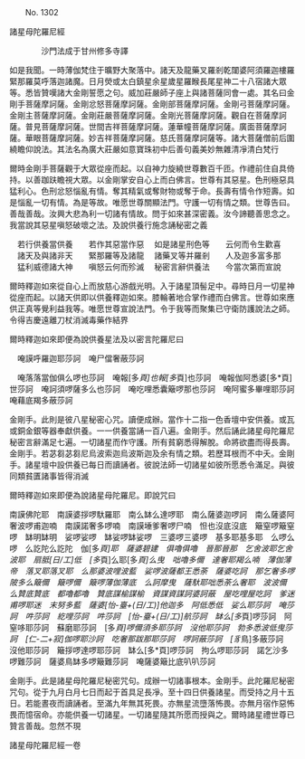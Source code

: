 ﻿　　No. 1302

諸星母陀羅尼經

　　　　沙門法成于甘州修多寺譯


如是我聞。一時薄伽梵住于曠野大聚落中。諸天及龍藥叉羅剎乾闥婆阿須羅迦樓羅緊那羅莫呼落迦諸魔。日月熒或太白鎮星余星歲星羅睺長尾星神二十八宿諸大眾等。悉皆贊嘆諸大金剛誓愿之句。威加莊嚴師子座上與諸菩薩同會一處。其名曰金剛手菩薩摩訶薩。金剛忿怒菩薩摩訶薩。金剛部菩薩摩訶薩。金剛弓菩薩摩訶薩。金剛主菩薩摩訶薩。金剛莊嚴菩薩摩訶薩。金剛光菩薩摩訶薩。觀自在菩薩摩訶薩。普見菩薩摩訶薩。世間吉祥菩薩摩訶薩。蓮華幢菩薩摩訶薩。廣面菩薩摩訶薩。華眼菩薩摩訶薩。妙吉祥菩薩摩訶薩。慈氏菩薩摩訶薩等。諸大菩薩僧前后圍繞瞻仰說法。其法名為廣大莊嚴如意寶珠初中后善句義美妙無雜清凈清白梵行

爾時金剛手菩薩觀于大眾從座而起。以自神力旋繞世尊數百千匝。作禮前住自具倚持。以善跏趺瞻視大眾。以金剛掌安自心上而白佛言。世尊有其惡星。色刑極惡具猛利心。色刑忿怒惱亂有情。奪其精氣或奪財物或奪于命。長壽有情令作短壽。如是惱亂一切有情。為是等故。唯愿世尊關顯法門。守護一切有情之類。世尊告曰。善哉善哉。汝興大悲為利一切諸有情故。問于如來甚深密義。汝今諦聽善思念之。我當說其惡星嗔怒破壞之法。及說供養行施念誦秘密之義

　若行供養當供養　　若作其惡當作惡
　如是諸星刑色等　　云何而令生歡喜
　諸天及與諸非天　　緊那羅等及諸龍
　諸藥叉等并羅剎　　人及迦多富多那
　猛利威德諸大神　　嗔怒云何而殄滅
　秘密言辭供養法　　今當次第而宣說　

爾時釋迦如來從自心上而放慈心游戲光明。入于諸星頂髻足中。尋時日月一切星神從座而起。以諸天供即以供養釋迦如來。膝輪著地合掌作禮而白佛言。世尊如來應供正真等覺利益我等。唯愿世尊宣說法門。令于我等而聚集已守衛防護說法之師。令得吉慶遠離刀杖消滅毒藥作結界

爾時釋迦如來即便為說供養星法及以密言陀羅尼曰

　唵謨呼羅迦耶莎訶　唵尸儅奢蔽莎訶

　唵落落當伽俱么啰也莎訶　唵報[多*頁]也報[多*頁]也莎訶　唵報伽阿悉婆[多*頁]世莎訶　唵訶須啰薩多么也莎訶　唵吃哩悉囊簸啰那也莎訶　唵阿蜜多畢哩耶莎訶　唵藉底羯多蔽莎訶

金剛手。此則是彼八星秘密心咒。讀便成辦。當作十二指一色香壇中安供養。或瓦或銅金銀等器奉獻供養。一一供養當誦一百八遍。金剛手。然后誦此諸星母陀羅尼秘密言辭滿足七遍。一切諸星而作守護。所有貧窮悉得解脫。命將欲盡而得長壽。金剛手。若苾芻苾芻尼烏波索迦烏波斯迦及余有情之類。若歷耳根而不中夭。金剛手。諸星壇中設供養已每日而讀誦者。彼說法師一切諸星如彼所愿悉令滿足。與彼同類貧匱諸事皆得消滅

爾時釋迦如來即便為說諸星母陀羅尼。即說咒曰

南謨佛陀耶　南謨婆拶啰馱羅耶　南么缽么達啰耶　南么薩婆迦啰訶　南么薩婆阿奢波啰甫迦喃　南謨諾奢多啰喃　南謨埵爹奢啰尸喃　怛也沒底沒底　簸窒啰簸窒啰　缽明缽明　娑啰娑啰　缽娑啰缽娑啰　三婆啰三婆啰　基多耶基多耶　么啰么啰　么訖陀么訖陀　伽[多*頁]耶　薩婆碧建　俱嚕俱嚕　晉那晉那　乞舍波耶乞舍波耶　扇胝[日/工]低　[多*頁]么耶[多*頁]么曳　咄嚕多儞　達奢耶羯么喃　薄伽薄帝　落叉耶落叉耶　么那婆波哩波藍　娑啰波薩都王悉荼　薩婆吃訶　那乞奢多啰　陂多么簸儞　簸啰儞　簸啰薄伽薄底　么訶摩曳　薩馱耶咄悉荼么奢耶　波波儞　么贊底贊底　都嚕都嚕　贊底謀榆謀榆　資謀資謀訶婆訶蔽　屋吃哩屋吃訶　爹迷甫啰耶迷　末努多藍　薩婆[怡-臺+(日/工)]他迦多　阿低悉低　娑么耶莎訶　唵莎訶　吽莎訶　紇哩莎訶　吽莎訶　[怡-臺+(日/工)]航莎訶　缽么[多*頁]啰莎訶　阿窒哆耶莎訶　蘇磨耶莎訶　[多*頁]啰儞須多耶莎訶　沒他耶莎訶　勃多悉波低曳莎訶　[仁-二+寂]伽啰耶沙訶　吃奢那跋那耶莎訶　啰訶蔽莎訶　[豸*鳥]多蔽莎訶　沒他耶莎訶　簸拶啰達啰耶莎訶　缽么[多*頁]啰莎訶　拘么啰耶莎訶　諾乞沙多啰難莎訶　薩婆鳥缽多啰簸難莎訶　唵薩婆簸比底叭叭莎訶

金剛手。此是諸星母陀羅尼秘密咒句。成辦一切諸事根本。金剛手。此陀羅尼秘密咒句。從于九月白月七日而起于首具足長凈。至十四日供養諸星。而受持之月十五日。若能晝夜而讀誦者。至滿九年無其死畏。亦無星流墮落怖畏。亦無月宿作惡怖畏而憶宿命。亦能供養一切諸星。一切諸星隨其所愿而授與之。爾時諸星禮世尊已贊言善哉。忽然不現

諸星母陀羅尼經一卷
